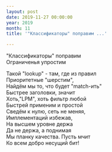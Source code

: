 ```yaml
---
layout: post
date: 2019-11-27 00:00:00
year: 2019
month: 11
title: '"Классификаторы" поправим ...'

---
```

"Классификаторы" поправим <br/>
Ограниченья упростим <br/>
<!--more-->
Такой  "lookup" - там, где из правил <br/>
Приоритетные "шерстим", <br/>
Найдём мы то, что будет "match-ить"<br/>
Быстрее заголовки,  значит <br/>
Хоть,"LPM", хоть фильтр любой<br/>
Быстрей применим и простой<br/>
Сведём к нулю,  сеть не меняя, <br/>
Имплементаций избежав, <br/>
На высшем уровне держа<br/>
Да не держа,  а поднимая<br/>
Мы планку качества. Пусть мчит<br/>
Ко всем добро несущий бит!<br/>